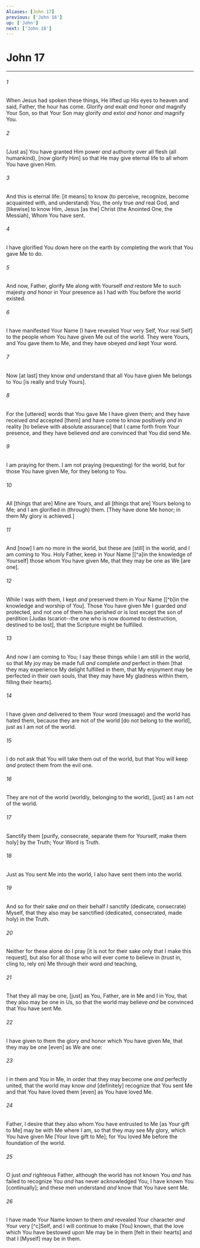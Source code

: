 ```yaml
---
Aliases: [John 17]
previous: ['John 16']
up: ['John']
next: ['John 18']
---
```

# John 17

***














###### 1 






When Jesus had spoken these things, He lifted up His eyes to heaven and said, Father, the hour has come. Glorify _and_ exalt _and_ honor _and_ magnify Your Son, so that Your Son may glorify _and_ extol _and_ honor _and_ magnify You. 













###### 2 






[Just as] You have granted Him power _and_ authority over all flesh (all humankind), [now glorify Him] so that He may give eternal life to all whom You have given Him. 













###### 3 






And this is eternal life: [it means] to know (to perceive, recognize, become acquainted with, and understand) You, the only true _and_ real God, and [likewise] to know Him, Jesus [as the] Christ (the Anointed One, the Messiah), Whom You have sent. 













###### 4 






I have glorified You down here on the earth by completing the work that You gave Me to do. 













###### 5 






And now, Father, glorify Me along with Yourself _and_ restore Me to such majesty _and_ honor in Your presence as I had with You before the world existed. 













###### 6 






I have manifested Your Name [I have revealed Your very Self, Your real Self] to the people whom You have given Me out of the world. They were Yours, and You gave them to Me, and they have obeyed _and_ kept Your word. 













###### 7 






Now [at last] they know _and_ understand that all You have given Me belongs to You [is really and truly Yours]. 













###### 8 






For the [uttered] words that You gave Me I have given them; and they have received _and_ accepted [them] and have come to know positively _and_ in reality [to believe with absolute assurance] that I came forth from Your presence, and they have believed _and_ are convinced that You did send Me. 













###### 9 






I am praying for them. I am not praying (requesting) for the world, but for those You have given Me, for they belong to You. 













###### 10 






All [things that are] Mine are Yours, and all [things that are] Yours belong to Me; and I am glorified in (through) them. [They have done Me honor; in them My glory is achieved.] 













###### 11 






And [now] I am no more in the world, but these are [still] in the world, and I am coming to You. Holy Father, keep in Your Name [[^a]in the knowledge of Yourself] those whom You have given Me, that they may be one as We [are one]. 













###### 12 






While I was with them, I kept _and_ preserved them in Your Name [[^b]in the knowledge and worship of You]. Those You have given Me I guarded _and_ protected, and not one of them has perished _or_ is lost except the son of perdition [Judas Iscariot--the one who is now doomed to destruction, destined to be lost], that the Scripture might be fulfilled. 













###### 13 






And now I am coming to You; I say these things while I am still in the world, so that My joy may be made full _and_ complete _and_ perfect in them [that they may experience My delight fulfilled in them, that My enjoyment may be perfected in their own souls, that they may have My gladness within them, filling their hearts]. 













###### 14 






I have given _and_ delivered to them Your word (message) and the world has hated them, because they are not of the world [do not belong to the world], just as I am not of the world. 













###### 15 






I do not ask that You will take them out of the world, but that You will keep _and_ protect them from the evil one. 













###### 16 






They are not of the world (worldly, belonging to the world), [just] as I am not of the world. 













###### 17 






Sanctify them [purify, consecrate, separate them for Yourself, make them holy] by the Truth; Your Word is Truth. 













###### 18 






Just as You sent Me into the world, I also have sent them into the world. 













###### 19 






And so for their sake _and_ on their behalf I sanctify (dedicate, consecrate) Myself, that they also may be sanctified (dedicated, consecrated, made holy) in the Truth. 













###### 20 






Neither for these alone do I pray [it is not for their sake only that I make this request], but also for all those who will ever come to believe in (trust in, cling to, rely on) Me through their word _and_ teaching, 













###### 21 






That they all may be one, [just] as You, Father, are in Me and I in You, that they also may be one in Us, so that the world may believe _and_ be convinced that You have sent Me. 













###### 22 






I have given to them the glory _and_ honor which You have given Me, that they may be one [even] as We are one: 













###### 23 






I in them and You in Me, in order that they may become one _and_ perfectly united, that the world may know _and_ [definitely] recognize that You sent Me and that You have loved them [even] as You have loved Me. 













###### 24 






Father, I desire that they also whom You have entrusted to Me [as Your gift to Me] may be with Me where I am, so that they may see My glory, which You have given Me [Your love gift to Me]; for You loved Me before the foundation of the world. 













###### 25 






O just _and_ righteous Father, although the world has not known You _and_ has failed to recognize You _and_ has never acknowledged You, I have known You [continually]; and these men understand _and_ know that You have sent Me. 













###### 26 






I have made Your Name known to them _and_ revealed Your character _and_ Your very [^c]Self, and I will continue to make [You] known, that the love which You have bestowed upon Me may be in them [felt in their hearts] and that I [Myself] may be in them.
